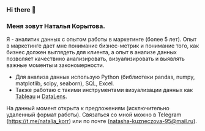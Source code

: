 ### Hi there 👋

### Меня зовут Наталья Корытова.
Я - аналитик данных с опытом работы в маркетинге (более 5 лет).
Опыт в маркетинге дает мне понимание бизнес-метрик и понимание того, как бизнес должен выглядеть для клиента, а опыт в анализе данных позволяет качествнно анализировать, визуализировать и выявлять важные моменты и закономерности.


- Для анализа данных использую Python (библиотеки pandas, numpy, matplotlib, scipy, seaborn), SQL, Excel.
- Также работаю с такими инструментами визуализации данных как [Tableau](https://goo.su/cXHuKm) и [DataLens](https://datalens.yandex/2l4adxv80ffur>).

На данный момент открыта к предложениям (исключительно удаленный формат работы).
Связаться со мной можно в Telegram (https://t.me/natalia_korr) или по почте (natasha-kuzneczova-95@mail.ru).
